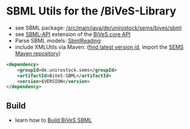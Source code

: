 SBML Utils for the /BiVeS-Library 
==================================

* see SBML package: [/src/main/java/de/unirostock/sems/bives/sbml](https://github.com/SemsProject/BiVeS-SBML/tree/master/src/main/java/de/unirostock/sems/bives/sbml)
* see [SBML-API](SBML-API) extension of the [BiVeS core API](http://sems.uni-rostock.de/trac/bives-core/wiki/API)
* Parse SBML models: [SbmlReading](SbmlReading)
* include XMLUtils via Maven: ([find latest version id](http://mvn.sems.uni-rostock.de/releases/de/unirostock/sems/BiVeS-SBML/), import the [SEMS Maven repository](https://sems.uni-rostock.de/2013/10/maven-repository/))

```xml
<dependency>
	<groupId>de.unirostock.sems</groupId>
	<artifactId>BiVeS-SBML</artifactId>
	<version>$VERSION</version>
</dependency>
```

Build 
------

* learn how to [Build BiVeS SBML](BuildBivesSbml)

